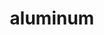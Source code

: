 ---
title: "aluminum"
layout: cache
categories: [package, develop-2023-06-11]
meta: {"versions": ["1.3.1"], "compilers": ["gcc@=7.5.0", "oneapi@=2023.1.0"], "oss": ["ubuntu18.04", "ubuntu20.04"], "platforms": ["linux"], "targets": ["x86_64", "x86_64_v3"], "stacks": ["e4s-oneapi", "radiuss", "root"], "num_specs": 2, "num_specs_by_stack": {"root": 2, "radiuss": 1, "e4s-oneapi": 1}}
spec_details: [{"hash": "7ctbod6pdmogzdyk3lt6egiz2txn2wqu", "compiler": "gcc@=7.5.0", "versions": ["1.3.1"], "os": "ubuntu18.04", "platform": "linux", "target": "x86_64_v3", "variants": ["build_system=cmake", "build_type=Release", "~cuda", "~cuda_rma", "generator=ninja", "~ht", "~ipo", "~nccl", "~rccl", "~rocm"], "stacks": ["root", "radiuss"], "size": "-", "tarball": "https://binaries.spack.io/releases/develop-2023-06-11/build_cache/linux-ubuntu18.04-x86_64_v3/gcc-7.5.0/aluminum-1.3.1/linux-ubuntu18.04-x86_64_v3-gcc-7.5.0-aluminum-1.3.1-7ctbod6pdmogzdyk3lt6egiz2txn2wqu.spack"}, {"hash": "mww63elfkwzwvanvnfvfiykmptsfh3vi", "compiler": "oneapi@=2023.1.0", "versions": ["1.3.1"], "os": "ubuntu20.04", "platform": "linux", "target": "x86_64", "variants": ["build_system=cmake", "build_type=Release", "~cuda", "~cuda_rma", "generator=ninja", "~ht", "~ipo", "~nccl", "~rccl", "~rocm"], "stacks": ["root", "e4s-oneapi"], "size": "-", "tarball": "https://binaries.spack.io/releases/develop-2023-06-11/build_cache/linux-ubuntu20.04-x86_64/oneapi-2023.1.0/aluminum-1.3.1/linux-ubuntu20.04-x86_64-oneapi-2023.1.0-aluminum-1.3.1-mww63elfkwzwvanvnfvfiykmptsfh3vi.spack"}]
---